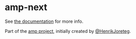 # amp-next

See [the documentation](http://amp.ampersandjs.com#amp-next) for more info.

Part of the [amp project](http://amp.ampersandjs.com#amp-next), initially created by [@HenrikJoreteg](http://twitter.com/henrikjoreteg).